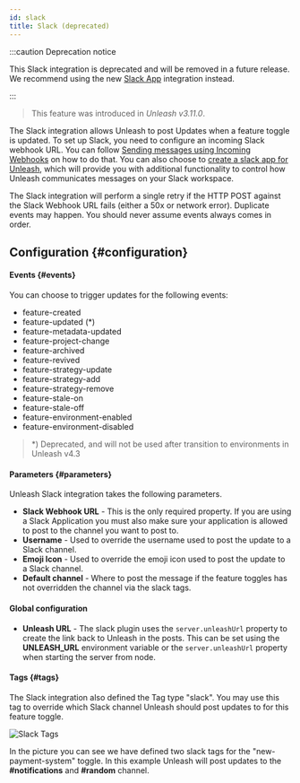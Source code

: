 ```yaml
---
id: slack
title: Slack (deprecated)
---
```


:::caution Deprecation notice

This Slack integration is deprecated and will be removed in a future release. We recommend using the new [Slack App](./slack-app.md) integration instead.

:::

> This feature was introduced in _Unleash v3.11.0_.

The Slack integration allows Unleash to post Updates when a feature toggle is updated. To set up Slack, you need to configure an incoming Slack webhook URL. You can follow [Sending messages using Incoming Webhooks](https://api.slack.com/incoming-webhooks) on how to do that. You can also choose to [create a slack app for Unleash](https://api.slack.com/apps), which will provide you with additional functionality to control how Unleash communicates messages on your Slack workspace.

The Slack integration will perform a single retry if the HTTP POST against the Slack Webhook URL fails (either a 50x or network error). Duplicate events may happen. You should never assume events always comes in order.

## Configuration {#configuration}

#### Events {#events}

You can choose to trigger updates for the following events:

- feature-created
- feature-updated (*)
- feature-metadata-updated
- feature-project-change
- feature-archived
- feature-revived
- feature-strategy-update
- feature-strategy-add
- feature-strategy-remove
- feature-stale-on
- feature-stale-off
- feature-environment-enabled
- feature-environment-disabled

> *) Deprecated, and will not be used after transition to environments in Unleash v4.3

#### Parameters {#parameters}

Unleash Slack integration takes the following parameters.

- **Slack Webhook URL** - This is the only required property. If you are using a Slack Application you must also make sure your application is allowed to post to the channel you want to post to.
- **Username** - Used to override the username used to post the update to a Slack channel.
- **Emoji Icon** - Used to override the emoji icon used to post the update to a Slack channel.
- **Default channel** - Where to post the message if the feature toggles has not overridden the channel via the slack tags.

#### Global configuration

- **Unleash URL** - The slack plugin uses the `server.unleashUrl` property to create the link back to Unleash in the posts. This can be set using the **UNLEASH_URL** environment variable or the `server.unleashUrl` property when starting the server from node.

#### Tags {#tags}

The Slack integration also defined the Tag type "slack". You may use this tag to override which Slack channel Unleash should post updates to for this feature toggle.

![Slack Tags](/img/slack_addon_tags.png)

In the picture you can see we have defined two slack tags for the "new-payment-system" toggle. In this example Unleash will post updates to the **#notifications** and **#random** channel.
